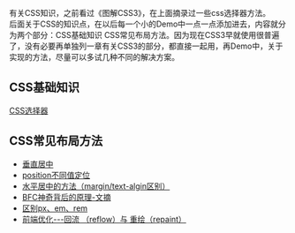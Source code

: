 有关CSS知识，之前看过《图解CSS3》，在上面摘录过一些css选择器方法。  
后面关于CSS的知识点，在以后每一个小的Demo中一点一点添加进去，内容就分为两个部分：CSS基础知识 CSS常见布局方法。因为现在CSS3早就使用很普遍了，没有必要再单独列一章有关CSS3的部分，都直接一起用，再Demo中，关于实现的方法，尽量可以多试几种不同的解决方案。

## CSS基础知识

[CSS选择器](/CSS/图解CSS3/README.md)

## CSS常见布局方法

* [垂直居中](/CSS/垂直居中.md)
* [position不同值定位](/CSS/position.md)
* [水平居中的方法（margin/text-algin区别）](/CSS/水平居中.md)
* [BFC神奇背后的原理-文摘](/CSS/BFC神奇背后的原理-文摘.md)
* [区别px、em、rem](https://segmentfault.com/a/1190000005936910)
* [前端优化---回流 （reflow）与 重绘（repaint）](http://www.cnblogs.com/luleixia/p/6306061.html)





